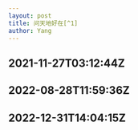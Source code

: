 ```yaml
---
layout: post
title: 问天地好在[^1]
author: Yang
--- 
```


## 2021-11-27T03:12:44Z

## 2022-08-28T11:59:36Z

## 2022-12-31T14:04:15Z

[^1]:参考文章：[Github Pages + jekyll 全面介绍极简搭建个人网站和博客](https://zhuanlan.zhihu.com/p/51240503)
